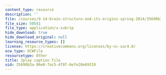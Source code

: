 ```yaml
---
content_type: resource
description: ''
file: /courses/9-14-brain-structure-and-its-origins-spring-2014/35690b3a96e07ac54f8f6efe28e69319_555135.srt
file_size: 50541
file_type: application/x-subrip
hide_download: true
hide_download_original: null
learning_resource_types: []
license: https://creativecommons.org/licenses/by-nc-sa/4.0/
ocw_type: OCWFile
resourcetype: Other
title: 3play caption file
uid: 35690b3a-96e0-7ac5-4f8f-6efe28e69319
---
```

